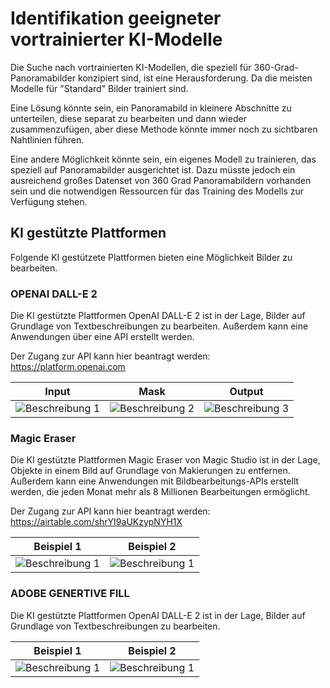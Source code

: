 # Identifikation geeigneter vortrainierter KI-Modelle

Die Suche nach vortrainierten KI-Modellen, die speziell für 360-Grad-Panoramabilder konzipiert sind, ist eine Herausforderung. Da die meisten Modelle für "Standard" Bilder trainiert sind.

Eine Lösung könnte sein, ein Panoramabild in kleinere Abschnitte zu unterteilen, diese separat zu bearbeiten und dann wieder zusammenzufügen, aber diese Methode könnte immer noch zu sichtbaren Nahtlinien führen.

Eine andere Möglichkeit könnte sein, ein eigenes Modell zu trainieren, das speziell auf Panoramabilder ausgerichtet ist. Dazu müsste jedoch ein ausreichend großes Datenset von 360 Grad Panoramabildern vorhanden sein und die notwendigen Ressourcen für das Training des Modells zur Verfügung stehen.

## KI gestützte Plattformen
Folgende KI gestützete Plattformen bieten eine Möglichkeit Bilder zu bearbeiten.

### OPENAI DALL-E 2
Die KI gestützte Plattformen OpenAI DALL-E 2 ist in der Lage, Bilder auf Grundlage von Textbeschreibungen zu bearbeiten. Außerdem kann eine Anwendungen über eine API erstellt werden.

Der Zugang zur API kann hier beantragt werden: 
https://platform.openai.com

| Input                     | Mask                      | Output                    |
| ------------------------- | ------------------------- | ------------------------- |
| ![Beschreibung 1](https://cdn.openai.com/API/images/guides/image_edit_original.webp) | ![Beschreibung 2](https://cdn.openai.com/API/images/guides/image_edit_mask.webp) | ![Beschreibung 3](https://cdn.openai.com/API/images/guides/image_edit_output.webp)|

### Magic Eraser
Die KI gestützte Plattformen Magic Eraser von Magic Studio ist in der Lage, Objekte in einem Bild auf Grundlage von Makierungen zu entfernen. Außerdem kann eine Anwendungen mit Bildbearbeitungs-APIs erstellt werden, die jeden Monat mehr als 8 Millionen Bearbeitungen ermöglicht.

Der Zugang zur API kann hier beantragt werden: 
https://airtable.com/shrYI9aUKzypNYH1X

| Beispiel 1              | Beispiel 2              | 
| ------------------------| ------------------------| 
| ![Beschreibung 1](https://cdn.magicstudio.com/assets/me-real-estate.gif) |![Beschreibung 1](https://cdn.magicstudio.com/assets/magic-eraser-demo-car-and-pedestrian-crossing.gif) |

### ADOBE GENERTIVE FILL
Die KI gestützte Plattformen OpenAI DALL-E 2 ist in der Lage, Bilder auf Grundlage von Textbeschreibungen zu bearbeiten.

| Beispiel 1              | Beispiel 2              | 
| ------------------------| ------------------------| 
| ![Beschreibung 1](https://helpx.adobe.com/content/dam/help/en/photoshop/using/generative-fill/remove-objects-gen-ai-ps.png.img.png) |![Beschreibung 1](https://blog.adobe.com/de/publish/2023/05/23/media_14c5b217f6b3b505766f63ce40b28a17139cb38ce.png?width=2000&format=webply&optimize=medium) |### ADOBE GENERTIVE FILL

